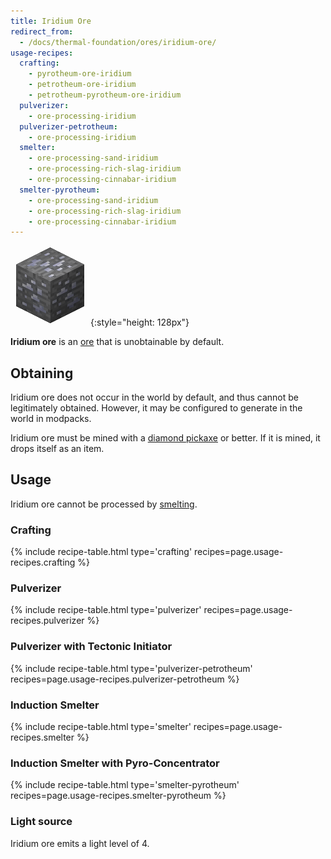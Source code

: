 ```yaml
---
title: Iridium Ore
redirect_from:
  - /docs/thermal-foundation/ores/iridium-ore/
usage-recipes:
  crafting:
    - pyrotheum-ore-iridium
    - petrotheum-ore-iridium
    - petrotheum-pyrotheum-ore-iridium
  pulverizer:
    - ore-processing-iridium
  pulverizer-petrotheum:
    - ore-processing-iridium
  smelter:
    - ore-processing-sand-iridium
    - ore-processing-rich-slag-iridium
    - ore-processing-cinnabar-iridium
  smelter-pyrotheum:
    - ore-processing-sand-iridium
    - ore-processing-rich-slag-iridium
    - ore-processing-cinnabar-iridium
---
```


![Iridium Ore](/assets/images/thermal-foundation/ore-iridium.png){:style="height: 128px"}


**Iridium ore** is an [ore](https://minecraft.gamepedia.com/Ore) that is
unobtainable by default.


Obtaining
---------
Iridium ore does not occur in the world by default, and thus cannot be
legitimately obtained. However, it may be configured to generate in the world in
modpacks.

Iridium ore must be mined with a [diamond
pickaxe](https://minecraft.gamepedia.com/Pickaxe) or better. If it is mined, it
drops itself as an item.


Usage
-----

Iridium ore cannot be processed by
[smelting](https://minecraft.gamepedia.com/Smelting).

### Crafting
{% include recipe-table.html type='crafting' recipes=page.usage-recipes.crafting %}

### Pulverizer
{% include recipe-table.html type='pulverizer' recipes=page.usage-recipes.pulverizer %}

### Pulverizer with Tectonic Initiator
{% include recipe-table.html type='pulverizer-petrotheum' recipes=page.usage-recipes.pulverizer-petrotheum %}

### Induction Smelter
{% include recipe-table.html type='smelter' recipes=page.usage-recipes.smelter %}

### Induction Smelter with Pyro-Concentrator
{% include recipe-table.html type='smelter-pyrotheum' recipes=page.usage-recipes.smelter-pyrotheum %}

### Light source
Iridium ore emits a light level of 4.
